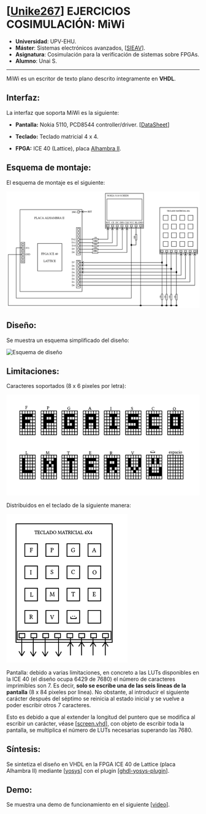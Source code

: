 # [[Unike267](https://github.com/Unike267)] EJERCICIOS COSIMULACIÓN: MiWi

- **Universidad**: UPV-EHU.
- **Máster**: Sistemas electrónicos avanzados, [[SIEAV](https://github.com/umarcor/SIEAV)].
- **Asignatura**: Cosimulación para la verificación de sistemas sobre FPGAs.
- **Alumno**: Unai S.

---

MiWi es un escritor de texto plano descrito íntegramente en **VHDL**.

## Interfaz:

La interfaz que soporta MiWi es la siguiente:

- **Pantalla:**
  Nokia 5110, PCD8544 controller/driver.
  [[DataSheet](https://github.com/EleonoreMizo/pedalevite/blob/master/doc/datasheets/Philips%20PCD8544%20-%20IC%2C%2048x84%20pixels%20matrix%20LCD%20controller%20(Nokia%205110).pdf)]

- **Teclado:**
  Teclado matricial 4 x 4.

- **FPGA:**
  ICE 40 (Lattice), placa [Alhambra II](https://hdl.github.io/constraints/Data/Boards/index.html#icezum-alhambra-ii).

## Esquema de montaje:

El esquema de montaje es el siguiente:

![Esquema de montaje](https://github.com/Unike267/Photos/blob/master/UNI-Photos/cosim/ESQUEMA_MONTAJE.png)

## Diseño:

Se muestra un esquema simplificado del diseño:

![Esquema de diseño](https://github.com/Unike267/Photos/blob/master/UNI-Photos/cosim/ESQUEMA_DISE%C3%91O.png)

## Limitaciones:

Caracteres soportados (8 x 6 pixeles por letra):

![Caracteres soportados](https://github.com/Unike267/Photos/blob/master/UNI-Photos/cosim/CARACTERES.png)

Distribuidos en el teclado de la siguiente manera:

![teclado](https://github.com/Unike267/Photos/blob/master/UNI-Photos/cosim/TECLADO.png)

Pantalla: debido a varias limitaciones, en concreto a las LUTs disponibles en la ICE 40 (el diseño ocupa 6429 de 7680) el número de caracteres imprimibles son 7. Es decir, **solo se escribe una de las seis lineas de la pantalla** (8 x 84 pixeles por linea). No obstante, al introducir el siguiente carácter después del séptimo se reinicia al estado inicial y se vuelve a poder escribir otros 7 caracteres.

Esto es debido a que al extender la longitud del puntero que se modifica al escribir un carácter, véase [[screen.vhd](https://github.com/Unike267/Ejercicios-Cosimulacion/blob/main/MiWi/Top/screen.vhd)], con objeto de escribir toda la pantalla, se multiplica el número de LUTs necesarias superando las 7680.

## Síntesis:

Se sintetiza el diseño en VHDL en la FPGA ICE 40 de Lattice (placa Alhambra II) mediante [[yosys](https://github.com/YosysHQ/yosys)] con el plugin [[ghdl-yosys-plugin](https://github.com/ghdl/ghdl-yosys-plugin)].

## Demo:

Se muestra una demo de funcionamiento en el siguiente [[video](https://www.youtube.com/watch?v=qeRFKENe8lA)].
